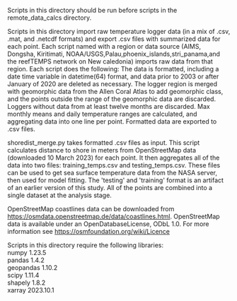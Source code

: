 Scripts in this directory should be run before scripts in the remote_data_calcs directory. 

Scripts in this directory import raw temperature logger data (in a mix of .csv, .mat, and .netcdf formats) and export .csv files with summarized data for each point. 
Each script named with a region or data source (AIMS, Dongsha, Kiritimati, NOAA/USGS,Palau,phoenix\_islands,stri\_panama,and the reefTEMPS network on New caledonia) imports raw data from that region. Each script does the following:
    The data is formatted, including a date time variable in datetime(64) format, and data prior to 2003 or after January of 2020 are deleted as necessary. 
    The logger region is merged with geomorphic data from the Allen Coral Atlas to add geomorphic class, and the points outside the range of the geomorphic data are discarded. 
    Loggers without data from at least twelve months are discarded. 
    Max monthly means and daily temperature ranges are calculated, and aggregating data into one line per point. 
    Formatted data are exported to .csv files.
    
shoredist_merge.py takes formatted .csv files as input. This script calculates distance to shore in meters from OpenStreetMap data (downloaded 10 March 2023) for each point. 
It then aggregates all of the data into two files: training\_temps.csv and testing\_temps.csv. These files can be used to get sea surface temperature data from the NASA server, then used for model fitting.
The 'testing' and 'training' format is an artifact of an earlier version of this study. All of the points are combined into a single dataset at the analysis stage. 

OpenStreetMap coastlines data can be downloaded from https://osmdata.openstreetmap.de/data/coastlines.html. OpenStreetMap data is available under an OpenDatabaseLicense, ODbL 1.0. For more information see https://osmfoundation.org/wiki/Licence

Scripts in this directory require the following libraries:\
numpy 1.23.5\
pandas 1.4.2\
geopandas 1.10.2\
scipy 1.11.4\
shapely 1.8.2\
xarray 2023.10.1

